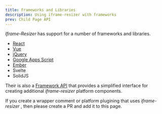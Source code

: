 ```yaml
---
title: Frameworks and Libraries
description: Using iframe-resizer with frameworks
prev: Child Page API
---
```


_Iframe-Resizer_ has support for a number of frameworks and libraries.

- [React](../react)
- [Vue](../vue3)
- [jQuery](../jquery)
- [Google Apps Script](../goggle_apps_script)
- [Ember](../ember)
- Svelte
- SolidJS

Their is also a [Framework API](../api) that provides a simplified interface for creating additional _iframe-resizer_ platform components.

If you create a wrapper comment or platform plugining that uses _iframe-resizer_ , then please create a PR and add it to this page.
